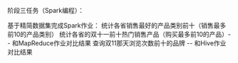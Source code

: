 阶段三任务（Spark编程）：

基于精简数据集完成Spark作业：
统计各省销售最好的产品类别前十（销售最多前10的产品类别）
统计各省的双十一前十热门销售产品（购买最多前10的产品）-- 和MapReduce作业对比结果
查询双11那天浏览次数前十的品牌 -- 和Hive作业对比结果

